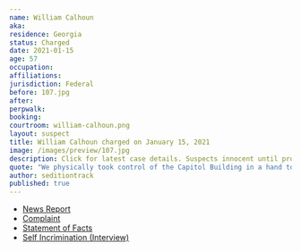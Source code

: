 ```yaml
---
name: William Calhoun
aka:
residence: Georgia
status: Charged
date: 2021-01-15
age: 57
occupation:
affiliations:
jurisdiction: Federal
before: 107.jpg
after:
perpwalk:
booking:
courtroom: william-calhoun.png
layout: suspect
title: William Calhoun charged on January 15, 2021
image: /images/preview/107.jpg
description: Click for latest case details. Suspects innocent until proven guilty.
quote: "We physically took control of the Capitol Building in a hand to hand hostile takeover."
author: seditiontrack
published: true
---
```


- [News Report](https://www.11alive.com/article/news/crime/trials/mccall-calhoun-probable-cause-dc-riots/85-b805cef5-82f0-4b22-aa63-d9ca62d6472d)
- [Complaint](https://www.justice.gov/opa/page/file/1356041/download)
- [Statement of Facts](https://www.justice.gov/opa/page/file/1356036/download)
- [Self Incrimination (Interview)](https://www.ajc.com/news/georgia-attorney-among-those-who-broke-into-the-us-capitol/MF3IWF57WRGHBO2G2GTSZII374/)
